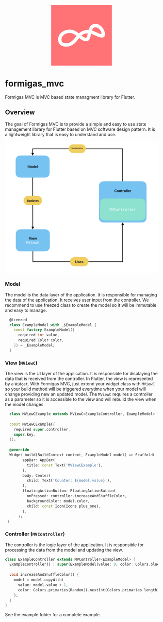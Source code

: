 <p align="center">
<img src="docs/main_logo.png" height="200" alt="Formigas" />
</p>

# formigas_mvc

Formigas MVC is MVC based state managment library for Flutter.

## Overview

The goal of Formigas MVC is to provide a simple and easy to use state management library for Flutter based on MVC software design pattern. It is a lightweight library that is easy to understand and use.

![alt text](docs/image.png)

### Model

The model is the data layer of the application. It is responsible for managing the data of the application. It receives user input from the controller. We recommend to use freezed class to create the model so it will be immutable and easy to manage.
  
```dart
  @freezed
  class ExampleModel with _$ExampleModel {
    const factory ExampleModel({
      required int value,
      required Color color,
    }) = _ExampleModel;
  }
```

### View (`MViewC`)

The view is the UI layer of the application. It is responsible for displaying the data that is received from the controller. In Flutter, the view is represented by a `Widget`. With Formigas MVC, just extend your widget class with `MViewC` so your build method will be triggered everytime when your model will change providing new an updated model. The `MViewC` requires a controller as a parameter so it is accessible to the view and will rebuild the view when the model changes.

 ```dart
   class MViewCExample extends MViewC<ExampleController, ExampleModel> {
  
   const MViewCExample({
     required super.controller,
     super.key,
   });

   @override
   Widget build(BuildContext context, ExampleModel model) => Scaffold(
         appBar: AppBar(
           title: const Text('MViewCExample'),
         ),
         body: Center(
           child: Text('Counter: ${model.value}'),
         ),
         floatingActionButton: FloatingActionButton(
           onPressed: controller.increaseAndShuffleColor,
           backgroundColor: model.color,
           child: const Icon(Icons.plus_one),
         ),
       );
  }
```

### Controller (`MVController`)

The controller is the logic layer of the application. It is responsible for processing the data from the model and updating the view.

```dart
class ExampleController extends MVController<ExampleModel> {
  ExampleController() : super(ExampleModel(value: 0, color: Colors.blue));

  void increaseAndShuffleColor() {
    model = model.copyWith(
      value: model.value + 1,
      color: Colors.primaries[Random().nextInt(Colors.primaries.length)],
    );
  }
}
```

See the example folder for a complete example.
